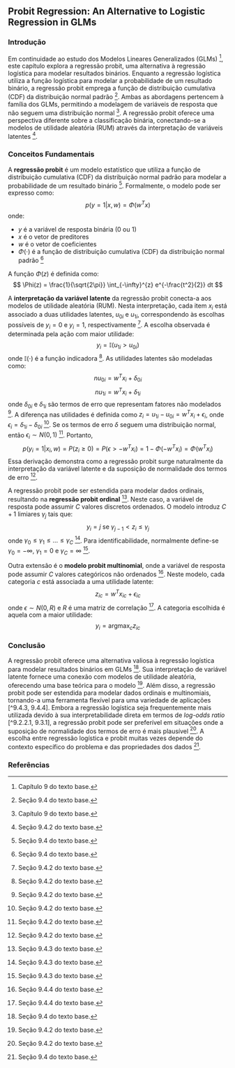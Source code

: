 ## Probit Regression: An Alternative to Logistic Regression in GLMs

### Introdução
Em continuidade ao estudo dos Modelos Lineares Generalizados (GLMs) [^9], este capítulo explora a regressão probit, uma alternativa à regressão logística para modelar resultados binários. Enquanto a regressão logística utiliza a função logística para modelar a probabilidade de um resultado binário, a regressão probit emprega a função de distribuição cumulativa (CDF) da distribuição normal padrão [^9.4]. Ambas as abordagens pertencem à família dos GLMs, permitindo a modelagem de variáveis de resposta que não seguem uma distribuição normal [^9]. A regressão probit oferece uma perspectiva diferente sobre a classificação binária, conectando-se a modelos de utilidade aleatória (RUM) através da interpretação de variáveis latentes [^9.4.2].

### Conceitos Fundamentais
A **regressão probit** é um modelo estatístico que utiliza a função de distribuição cumulativa (CDF) da distribuição normal padrão para modelar a probabilidade de um resultado binário [^9.4]. Formalmente, o modelo pode ser expresso como:
$$ p(y = 1|x, w) = \Phi(w^T x) $$
onde:
- $y$ é a variável de resposta binária (0 ou 1)
- $x$ é o vetor de preditores
- $w$ é o vetor de coeficientes
- $\Phi(\cdot)$ é a função de distribuição cumulativa (CDF) da distribuição normal padrão [^9.4]

A função $\Phi(z)$ é definida como:
$$ \Phi(z) = \frac{1}{\sqrt{2\pi}} \int_{-\infty}^{z} e^{-\frac{t^2}{2}} dt $$

A **interpretação da variável latente** da regressão probit conecta-a aos modelos de utilidade aleatória (RUM). Nesta interpretação, cada item $x_i$ está associado a duas utilidades latentes, $u_{0i}$ e $u_{1i}$, correspondendo às escolhas possíveis de $y_i = 0$ e $y_i = 1$, respectivamente [^9.4.2]. A escolha observada é determinada pela ação com maior utilidade:
$$ y_i = \mathbb{I}(u_{1i} > u_{0i}) $$
onde $\mathbb{I}(\cdot)$ é a função indicadora [^9.4.2]. As utilidades latentes são modeladas como:
$$nu_{0i} = w^T x_i + \delta_{0i}$$
$$nu_{1i} = w^T x_i + \delta_{1i}$$
onde $\delta_{0i}$ e $\delta_{1i}$ são termos de erro que representam fatores não modelados [^9.4.2]. A diferença nas utilidades é definida como $z_i = u_{1i} - u_{0i} = w^T x_i + \epsilon_i$, onde $\epsilon_i = \delta_{1i} - \delta_{0i}$ [^9.4.2]. Se os termos de erro $\delta$ seguem uma distribuição normal, então $\epsilon_i \sim N(0,1)$ [^9.4.2]. Portanto,
$$ p(y_i = 1|x_i, w) = P(z_i \geq 0) = P(\epsilon > -w^T x_i) = 1 - \Phi(-w^T x_i) = \Phi(w^T x_i) $$
Essa derivação demonstra como a regressão probit surge naturalmente da interpretação da variável latente e da suposição de normalidade dos termos de erro [^9.4.2].

A regressão probit pode ser estendida para modelar dados ordinais, resultando na **regressão probit ordinal** [^9.4.3]. Neste caso, a variável de resposta pode assumir $C$ valores discretos ordenados. O modelo introduz $C + 1$ limiares $\gamma_j$ tais que:
$$ y_i = j \text{ se } \gamma_{j-1} < z_i \leq \gamma_j $$
onde $\gamma_0 \leq \gamma_1 \leq \dots \leq \gamma_C$ [^9.4.3]. Para identificabilidade, normalmente define-se $\gamma_0 = -\infty$, $\gamma_1 = 0$ e $\gamma_C = \infty$ [^9.4.3].

Outra extensão é o **modelo probit multinomial**, onde a variável de resposta pode assumir $C$ valores categóricos não ordenados [^9.4.4]. Neste modelo, cada categoria $c$ está associada a uma utilidade latente:
$$ z_{ic} = w^T x_{ic} + \epsilon_{ic} $$
onde $\epsilon \sim N(0, R)$ e $R$ é uma matriz de correlação [^9.4.4]. A categoria escolhida é aquela com a maior utilidade:
$$ y_i = \text{argmax}_c z_{ic} $$

### Conclusão
A regressão probit oferece uma alternativa valiosa à regressão logística para modelar resultados binários em GLMs [^9.4]. Sua interpretação de variável latente fornece uma conexão com modelos de utilidade aleatória, oferecendo uma base teórica para o modelo [^9.4.2]. Além disso, a regressão probit pode ser estendida para modelar dados ordinais e multinomiais, tornando-a uma ferramenta flexível para uma variedade de aplicações [^9.4.3, 9.4.4]. Embora a regressão logística seja frequentemente mais utilizada devido à sua interpretabilidade direta em termos de *log-odds ratio* [^9.2.2.1, 9.3.1], a regressão probit pode ser preferível em situações onde a suposição de normalidade dos termos de erro é mais plausível [^9.4.2]. A escolha entre regressão logística e probit muitas vezes depende do contexto específico do problema e das propriedades dos dados [^9.4].

### Referências
[^9]: Capítulo 9 do texto base.
[^9.2.2.1]: Seção 9.2.2.1 do texto base.
[^9.3.1]: Seção 9.3.1 do texto base.
[^9.4]: Seção 9.4 do texto base.
[^9.4.2]: Seção 9.4.2 do texto base.
[^9.4.3]: Seção 9.4.3 do texto base.
[^9.4.4]: Seção 9.4.4 do texto base.

<!-- END -->